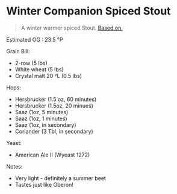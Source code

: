 Winter Companion Spiced Stout
===

> A winter warmer spiced Stout. [Based on.](http://www.beersmith.com/Recipes2/recipe_322.htm)

Estimated OG : 23.5 &#176;P

Grain Bill:

* 2-row (5 lbs)
* White wheat (5 lbs)
* Crystal malt 20 °L (0.5 lbs)

Hops:

* Hersbrucker (1.5 oz, 60 minutes)
* Hersbrucker (1.5oz, 20 minues)
* Saaz (1oz, 5 minutes)
* Saaz (1oz, 1 minutes)
* Saaz (1oz, in secondary)
* Coriander (3 Tbl, in secondary)

Yeast:

* American Ale II (Wyeast 1272)

Notes:

* Very light - definitely a summer beet
* Tastes just like Oberon!
